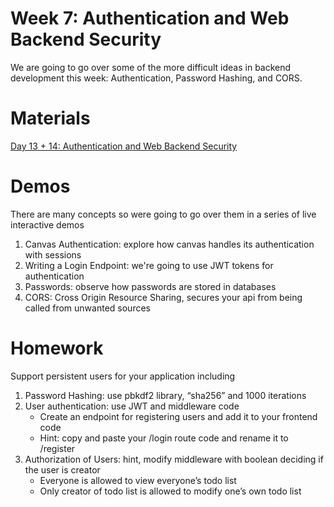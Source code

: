 # Week 7: Authentication and Web Backend Security

We are going to go over some of the more difficult ideas in backend development this week: Authentication, Password Hashing, and CORS.

# Materials

[Day 13 + 14: Authentication and Web Backend Security](https://docs.google.com/presentation/d/11J30rH4DTQFlduhshV_uW-A13YuupG34/edit#slide=id.g173350f31b1_0_96)

# Demos

There are many concepts so were going to go over them in a series of live interactive demos

1. Canvas Authentication: explore how canvas handles its authentication with sessions
2. Writing a Login Endpoint: we're going to use JWT tokens for authentication
3. Passwords: observe how passwords are stored in databases
4. CORS: Cross Origin Resource Sharing, secures your api from being called from unwanted sources

# Homework

Support persistent users for your application including

1. Password Hashing: use pbkdf2 library, “sha256” and 1000 iterations
2. User authentication: use JWT and middleware code
   - Create an endpoint for registering users and add it to your frontend code
   - Hint: copy and paste your /login route code and rename it to /register
3. Authorization of Users: hint, modify middleware with boolean deciding if the user is creator
   - Everyone is allowed to view everyone’s todo list
   - Only creator of todo list is allowed to modify one’s own todo list
